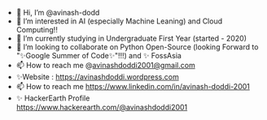 - 👋 Hi, I’m @avinash-dodd
- 👀 I’m interested in AI (especially Machine Leaning) and Cloud Computing!!
- 🌱 I’m currently studying in Undergraduate First Year (started - 2020)
- 💞️ I’m looking to collaborate on Python Open-Source (looking Forward to "✨Google Summer of Code✨"!!!) and ✨ FossAsia
- 📫 How to reach me @avinashdoddi2001@gmail.com
- ✨Website : https://avinashdoddi.wordpress.com
- 📫 How to reach me https://www.linkedin.com/in/avinash-doddi-2001
- ✨ HackerEarth Profile https://www.hackerearth.com/@avinashdoddi2001

<!---
avinash-doddi/avinash-doddi is a ✨ special ✨ repository because its `README.md` (this file) appears on your GitHub profile.
You can click the Preview link to take a look at your changes.
--->
